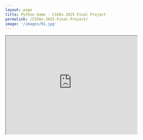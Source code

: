 ```yaml
---
layout: page
title: Python Game - CS50x 2025 Final Project
permalink: /CS50x-2025-Final-Project/
image: '/images/01.jpg'
---
```


<iframe width="420" height="315" src="https://www.youtube.com/embed/wH2CpHjygSk">
</iframe>